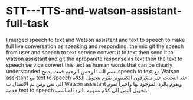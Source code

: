 # STT---TTS-and-watson-assistant-full-task
I merged speech to text and Watson assistant and text to speech to make full live conversation as speaking and responding.
the mic git the speech from user and speech to text service convert it to text then send it to watson assistant and git the aproparate response as text then the text to speech service convert this text as human words that can be clearly understanded
بسم الله الرحمن الرحيم
قمت بدمج speech to text  مع Watson assistant  مع text to speech  عند التحدث عبر ميكرفون الكمبيوتر يقوم بتحويل الكلام الى نص ومن ثم الاتصال ب Watson assistant  ويقوم بالرد الموجود بها واخيراً تقوم خدمة text to speech  بتحويل النص الى كلام مفهوم بالرد المناسب. 
